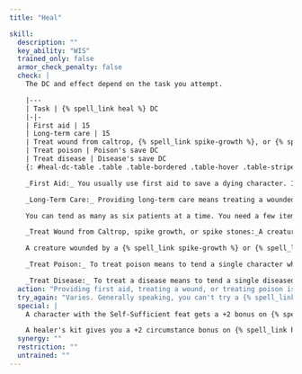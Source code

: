 ```yaml
---
title: "Heal"

skill:
  description: ""
  key_ability: "WIS"
  trained_only: false
  armor_check_penalty: false
  check: |
    The DC and effect depend on the task you attempt.

    |---
    | Task | {% spell_link heal %} DC
    |-|-
    | First aid | 15
    | Long-term care | 15
    | Treat wound from caltrop, {% spell_link spike-growth %}, or {% spell_link spike-stones %} | 15
    | Treat poison | Poison's save DC
    | Treat disease | Disease's save DC
    {: #heal-dc-table .table .table-bordered .table-hover .table-striped data-caption="Table: Heal DCs" }

    _First Aid:_ You usually use first aid to save a dying character. If a character has negative hit points and is losing hit points (at the rate of 1 per round, 1 per hour, or 1 per day), you can make him or her stable. A stable character regains no hit points but stops losing them.

    _Long-Term Care:_ Providing long-term care means treating a wounded person for a day or more. If your {% spell_link heal %} check is successful, the patient recovers hit points or ability score points (lost to ability damage) at twice the normal rate: 2 hit points per level for a full 8 hours of rest in a day, or 4 hit points per level for each full day of complete rest; 2 ability score points for a full 8 hours of rest in a day, or 4 ability score points for each full day of complete rest.

    You can tend as many as six patients at a time. You need a few items and supplies (bandages, salves, and so on) that are easy to come by in settled lands. Giving long-term care counts as light activity for the healer. You cannot give long-term care to yourself.

    _Treat Wound from Caltrop, spike growth, or spike stones:_A creature wounded by stepping on a caltrop moves at one-half normal speed. A successful {% spell_link heal %} check removes this movement penalty.

    A creature wounded by a {% spell_link spike-growth %} or {% spell_link spike-stones %} spell must succeed on a Reflex save or take injuries that reduce his speed by one-third. Another character can remove this penalty by taking 10 minutes to dress the victim's injuries and succeeding on a {% spell_link heal %} check against the spell's save DC.

    _Treat Poison:_ To treat poison means to tend a single character who has been poisoned and who is going to take more damage from the poison (or suffer some other effect). Every time the poisoned character makes a saving throw against the poison, you make a {% spell_link heal %} check. The poisoned character uses your check result or his or her saving throw, whichever is higher.

    _Treat Disease:_ To treat a disease means to tend a single diseased character. Every time he or she makes a saving throw against disease effects, you make a {% spell_link heal %} check. The diseased character uses your check result or his or her saving throw, whichever is higher.
  action: "Providing first aid, treating a wound, or treating poison is a standard action. Treating a disease or tending a creature wounded by a {% spell_link spike-growth %} or {% spell_link spike-stones %} spell takes 10 minutes of work. Providing long-term care requires 8 hours of light activity."
  try_again: "Varies. Generally speaking, you can't try a {% spell_link heal %} check again without proof of the original check's failure. You can always retry a check to provide first aid, assuming the target of the previous attempt is still alive."
  special: |
    A character with the Self-Sufficient feat gets a +2 bonus on {% spell_link heal %} checks.

    A healer's kit gives you a +2 circumstance bonus on {% spell_link heal %} checks.
  synergy: ""
  restriction: ""
  untrained: ""
---
```

